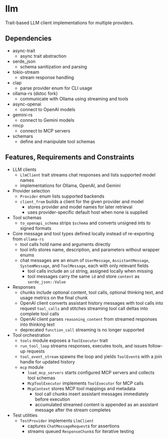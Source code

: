 # llm
Trait-based LLM client implementations for multiple providers.

## Dependencies
- async-trait
  - async trait abstraction
- serde_json
  - schema sanitization and parsing
- tokio-stream
  - stream response handling
- clap
  - parse provider enum for CLI usage
- ollama-rs (dstoc fork)
  - communicate with Ollama using streaming and tools
- async-openai
  - connect to OpenAI models
- gemini-rs
  - connect to Gemini models
- rmcp
  - connect to MCP servers
- schemars
  - define and manipulate tool schemas

## Features, Requirements and Constraints
- LLM clients
  - `LlmClient` trait streams chat responses and lists supported model names
  - implementations for Ollama, OpenAI, and Gemini
- Provider selection
  - `Provider` enum lists supported backends
  - `client_from` builds a client for the given provider and model
    - stores provider and model names for later retrieval
    - uses provider-specific default host when none is supplied
- Tool schemas
  - `to_openapi_schema` strips `$schema` and converts unsigned ints to signed formats
- Core message and tool types defined locally instead of re-exporting from `ollama-rs`
  - tool calls hold name and arguments directly
  - tool info stores name, description, and parameters without wrapper enums
  - chat messages are an enum of `UserMessage`, `AssistantMessage`, `SystemMessage`, and `ToolMessage`, each with only relevant fields
    - tool calls include an `id` string, assigned locally when missing
    - tool messages carry the same `id` and store `content` as `serde_json::Value`
- Responses
  - chunks include optional content, tool calls, optional thinking text, and usage metrics on the final chunk
  - OpenAI client converts assistant history messages with tool calls into request `tool_calls` and stitches streaming tool call deltas into complete tool calls
  - OpenAI client parses `reasoning_content` from streamed responses into thinking text
  - deprecated `function_call` streaming is no longer supported
- Tool orchestration
  - `tools` module exposes a `ToolExecutor` trait
  - `run_tool_loop` streams responses, executes tools, and issues follow-up requests
  - `tool_event_stream` spawns the loop and yields `ToolEvent`s with a join handle for updated history
  - `mcp` module
    - `load_mcp_servers` starts configured MCP servers and collects tool schemas
    - `McpToolExecutor` implements `ToolExecutor` for MCP calls
    - `McpContext` stores MCP tool mappings and metadata
      - tool call chunks insert assistant messages immediately before execution
      - accumulated streamed content is appended as an assistant message after the stream completes
- Test utilities
  - `TestProvider` implements `LlmClient`
    - captures `ChatMessageRequest`s for assertions
    - streams queued `ResponseChunk`s for iterative testing
